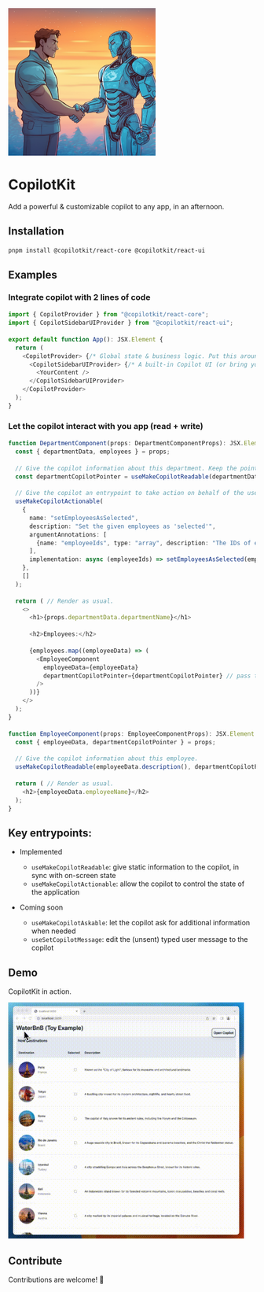 <img src="./assets/banner.png" width="300">

# CopilotKit

Add a powerful & customizable copilot to any app, in an afternoon.

## Installation

```bash
pnpm install @copilotkit/react-core @copilotkit/react-ui
```

## Examples


### Integrate copilot with 2 lines of code

```typescript
import { CopilotProvider } from "@copilotkit/react-core";
import { CopilotSidebarUIProvider } from "@copilotkit/react-ui";

export default function App(): JSX.Element {
  return (
    <CopilotProvider> {/* Global state & business logic. Put this around the entire app */}
      <CopilotSidebarUIProvider> {/* A built-in Copilot UI (or bring your own UI). Put this around the entire app, or around individual pages. */}
        <YourContent />
      </CopilotSidebarUIProvider>
    </CopilotProvider>
  );
}
```

### Let the copilot interact with you app (read + write)

```typescript
function DepartmentComponent(props: DepartmentComponentProps): JSX.Element {
  const { departmentData, employees } = props;

  // Give the copilot information about this department. Keep the pointer, to easily associate employees w departments.
  const departmentCopilotPointer = useMakeCopilotReadable(departmentData.description());

  // Give the copilot an entrypoint to take action on behalf of the user.
  useMakeCopilotActionable(
    {
      name: "setEmployeesAsSelected",
      description: "Set the given employees as 'selected'",
      argumentAnnotations: [
        {name: "employeeIds", type: "array", description: "The IDs of employees to set as selected", required: true}
      ],
      implementation: async (employeeIds) => setEmployeesAsSelected(employeeIds),
    },
    []
  );

  return ( // Render as usual.
    <>
      <h1>{props.departmentData.departmentName}</h1>

      <h2>Employees:</h2>

      {employees.map((employeeData) => (
        <EmployeeComponent
          employeeData={employeeData}
          departmentCopilotPointer={departmentCopilotPointer} // pass the copilot pointer
        />
      ))}
    </>
  );
}

function EmployeeComponent(props: EmployeeComponentProps): JSX.Element {
  const { employeeData, departmentCopilotPointer } = props;

  // Give the copilot information about this employee.
  useMakeCopilotReadable(employeeData.description(), departmentCopilotPointer);

  return ( // Render as usual.
    <h2>{employeeData.employeeName}</h2>
  );
}
```

## Key entrypoints:

- Implemented
  - `useMakeCopilotReadable`: give static information to the copilot, in sync with on-screen state
  - `useMakeCopilotActionable`: allow the copilot to control the state of the application

- Coming soon
  - `useMakeCopilotAskable`: let the copilot ask for additional information when needed
  - `useSetCopilotMessage`: edit the (unsent) typed user message to the copilot


## Demo

CopilotKit in action.

![Demo Gif](./assets/demo.gif)

## Contribute

Contributions are welcome! 🎉
